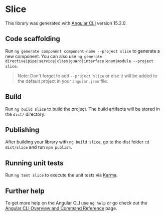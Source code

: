# Slice

This library was generated with [Angular CLI](https://github.com/angular/angular-cli) version 15.2.0.

## Code scaffolding

Run `ng generate component component-name --project slice` to generate a new component. You can also use `ng generate directive|pipe|service|class|guard|interface|enum|module --project slice`.
> Note: Don't forget to add `--project slice` or else it will be added to the default project in your `angular.json` file. 

## Build

Run `ng build slice` to build the project. The build artifacts will be stored in the `dist/` directory.

## Publishing

After building your library with `ng build slice`, go to the dist folder `cd dist/slice` and run `npm publish`.

## Running unit tests

Run `ng test slice` to execute the unit tests via [Karma](https://karma-runner.github.io).

## Further help

To get more help on the Angular CLI use `ng help` or go check out the [Angular CLI Overview and Command Reference](https://angular.io/cli) page.
